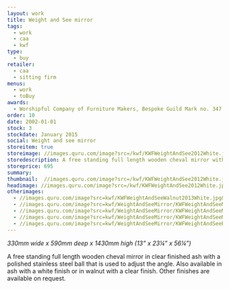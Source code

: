 ```yaml
---
layout: work
title: Weight and See mirror
tags:
  - work
  - caa
  - kwf
type:
  - buy
retailer:
  - caa
  - sitting firm
menus:
  - work
  - toBuy
awards:
  - Worshipful Company of Furniture Makers, Bespoke Guild Mark no. 347
order: 10
date: 2002-01-01
stock: 3
stockdate: January 2015
social: Weight and see mirror
storeitem: true
storeimage: //images.quru.com/image?src=/kwf/KWFWeightAndSee2012White.jpg&height=350&left=0.2267&top=0.0333&right=0.853&bottom=0.967&strip=1
storedescription: A free standing full length wooden cheval mirror with a polished stainless steel ball that is used to adjust the angle
storeprice: 695
summary:
thumbnail:  //images.quru.com/image?src=/kwf/KWFWeightAndSee2012White.jpg&width=175&height=175&fill=%23ffffff&left=0.2267&top=0.0333&right=0.853&bottom=0.967&strip=1
headimage: //images.quru.com/image?src=/kwf/KWFWeightAndSee2012White.jpg&height=350&left=0.2267&top=0.0333&right=0.853&bottom=0.967&strip=1
otherimages:
  - //images.quru.com/image?src=kwf/KWFWeightAndSeeWalnut2013White.jpg&height=175&width=175&fill=auto&strip=1
  - //images.quru.com/image?src=kwf/WeightAndSeeMirror/KWFWeightAndSeeMirrorThreeAshBlueRed.jpg
  - //images.quru.com/image?src=kwf/WeightAndSeeMirror/KWFWeightAndSeeMirrorBackAndFrontTwiceBueAndRed.jpg
  - //images.quru.com/image?src=kwf/WeightAndSeeMirror/KWFWeightAndSeeMirrorBlueStripe.jpg
  - //images.quru.com/image?src=kwf/WeightAndSeeMirror/KWFWeightAndSeeRed.jpg
---
```

*330mm wide x 590mm deep x 1430mm high*
*(13” x 23&frac14;” x 56&frac14;”)*

A free standing full length wooden cheval mirror in clear finished ash with a polished stainless steel ball that is used to adjust the angle.
Also available in ash with a white finish or in walnut with a clear finish. Other finishes are available on request.
